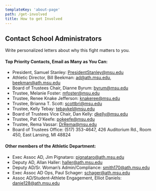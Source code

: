 ```yaml
---
templateKey: 'about-page'
path: /get-involved
title: How to get Involved
---
```

## Contact School Administrators 
Write personalized letters about why this fight matters to you.

#### Top Priority Contacts, Email as Many as You Can: 
 - President, Samuel Stanley: PresidentStanley@msu.edu 
 - Athletic Director, Bill Beekman: ad@ath.msu.edu, beekman@ath.msu.edu 
 - Board of Trustees Chair, Dianne Byrum: byrum@msu.edu
 - Trustee, Melanie Foster: mfoster@msu.edu 
 - Trustee, Renee Knake Jefferson: knakeree@msu.edu
 - Trustee, Brianna T. Scott: scottbri@msu.edu 
 - Trustee, Kelly Tebay: tebaykel@msu.edu
 - Board of Trustees Vice Chair, Dan Kelly: dkelly@msu.edu 
 - Trustee, Pat O'Keefe: pokeefe@msu.edu
 - Trustee, Rema Vassar: DrRema@msu.edu 
 - Board of Trustees Office: (517) 353-4647, 426 Auditorium Rd., Room 450, East Lansing, MI 48824

#### Other members of the Athletic Department: 
 - Exec Assoc AD, Jim Pignataro: pignataro@ath.msu.edu 
 - Deputy AD, Allan Haller: haller@ath.msu.edu 
 - Deputy AD/Sr. Woman’s Admin/Compliance: smith170@ath.msu.edu 
 - Exec Assoc AD Ops, Paul Schager: schager@ath.msu.edu 
 - Assoc AD/Student-Athlete Engagement, Elliot Daniels: danie128@ath.msu.edu 
